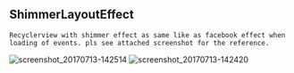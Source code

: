     
 ##  ShimmerLayoutEffect  
    Recyclerview with shimmer effect as same like as facebook effect when loading of events. pls see attached screenshot for the reference.
  ![screenshot_20170713-142514](https://user-images.githubusercontent.com/15999102/28161272-834b84ee-67e0-11e7-96b5-24225257bb9e.png)
  ![screenshot_20170713-142420](https://user-images.githubusercontent.com/15999102/28161405-0b445f42-67e1-11e7-8801-d123375b62c3.png)  
    
    
